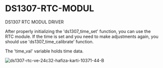 # DS1307-RTC-MODUL
DS1307 RTC MODUL DRIVER

After properly initializing the 'ds1307_time_set' function, you can use the RTC module.
If the time is set and you need to make adjustments again, you should use 'ds1307_time_calibrate' function.

The 'time_val' variable holds time data.


![ds1307-rtc-ve-24c32-hafiza-karti-10371-44-B](https://github.com/MetehanSimsek/DS1307-RTC-MODUL/assets/71407793/51343279-adfb-43fc-bf78-bff6fddefc06)
